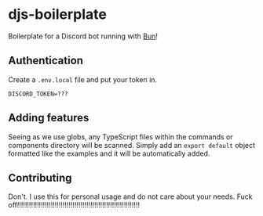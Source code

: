 # djs-boilerplate
Boilerplate for a Discord bot running with [Bun](https://bun.sh/)!

## Authentication
Create a `.env.local` file and put your token in.
```env
DISCORD_TOKEN=???
```

## Adding features
Seeing as we use globs, any TypeScript files within the commands or components directory will be scanned. Simply add an `export default` object formatted like the examples and it will be automatically added.

## Contributing
Don't. I use this for personal usage and do not care about your needs. Fuck off!!!!!!!!!!!!!!!!!!!!!!!!!!!!!!!!!!!!!!!!!!!!!!!!!!!!!!!!!!!!!!
